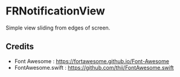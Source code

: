 # FRNotificationView

Simple view sliding from edges of screen.

## Credits

* Font Awesome : https://fortawesome.github.io/Font-Awesome
* FontAwesome.swift : https://github.com/thii/FontAwesome.swift
